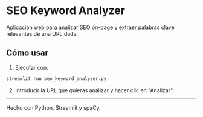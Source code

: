 # SEO Keyword Analyzer

Aplicación web para analizar SEO on-page y extraer palabras clave relevantes de una URL dada.

## Cómo usar

1. Ejecutar con:

```bash
streamlit run seo_keyword_analyzer.py
```

2. Introducir la URL que quieras analizar y hacer clic en "Analizar".

---

Hecho con Python, Streamlit y spaCy.
